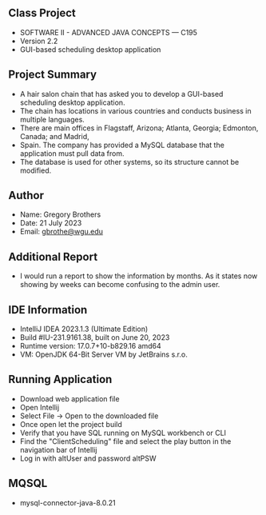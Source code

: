 

## Class Project
* SOFTWARE II - ADVANCED JAVA CONCEPTS — C195
* Version 2.2
* GUI-based scheduling desktop application


## Project Summary
* A hair salon chain that has asked you to develop a GUI-based scheduling desktop application.
* The chain has locations in various countries and conducts business in multiple languages. 
* There are main offices in Flagstaff, Arizona; Atlanta, Georgia; Edmonton, Canada; and Madrid, 
* Spain. The company has provided a MySQL database that the application must pull data from. 
* The database is used for other systems, so its structure cannot be modified.

## Author
* Name: Gregory Brothers
* Date: 21 July 2023
* Email: gbrothe@wgu.edu

## Additional Report
* I would run a report to show the information by months. As it states now showing by weeks can
become confusing to the admin user.


## IDE Information
* IntelliJ IDEA 2023.1.3 (Ultimate Edition)
* Build #IU-231.9161.38, built on June 20, 2023
* Runtime version: 17.0.7+10-b829.16 amd64
* VM: OpenJDK 64-Bit Server VM by JetBrains s.r.o.

## Running Application
* Download web application file
* Open Intellij
* Select File -> Open to the downloaded file
* Once open let the project build
* Verify that you have SQL running on MySQL workbench or CLI
* Find the "ClientScheduling" file and select the play button in the navigation bar of Intellij
* Log in with altUser and password altPSW

## MQSQL
* mysql-connector-java-8.0.21
